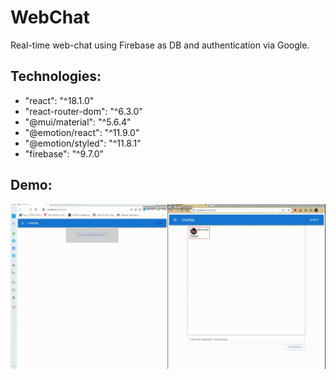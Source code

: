 # WebChat
Real-time web-chat using Firebase as DB and authentication via Google.
## Technologies:
- "react": "^18.1.0"
- "react-router-dom": "^6.3.0"
- "@mui/material": "^5.6.4"
- "@emotion/react": "^11.9.0"
- "@emotion/styled": "^11.8.1"
- "firebase": "^9.7.0"
## Demo:
<img src='./demochat.gif' alt='Demo Chat' />